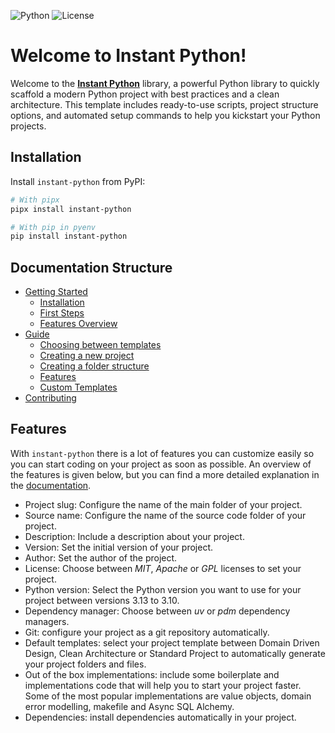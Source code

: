 ![Python](https://img.shields.io/badge/python-3.10%2B-blue?style=for-the-badge&logo=python) ![License](https://img.shields.io/github/license/dimanu-py/instant-python?style=for-the-badge)

# Welcome to Instant Python!

Welcome to the [**Instant Python**](https://github.com/dimanu-py/instant-python-ddd) library, a powerful Python library to quickly
scaffold a modern Python project with best practices and a clean architecture. This template includes ready-to-use scripts, project
structure options, and automated setup commands to help you kickstart your Python projects.

## Installation

Install `instant-python` from PyPI:

```bash
# With pipx
pipx install instant-python
```

```bash
# With pip in pyenv
pip install instant-python
```

## Documentation Structure

- [Getting Started](./getting-started/index.md)
    - [Installation](./getting-started/installation.md)
    - [First Steps](./getting-started/first-steps.md)
    - [Features Overview](./getting-started/features_overview.md)
- [Guide](./guide/index.md)
    - [Choosing between templates](./guide/when-to-use-commands.md)
    - [Creating a new project](./guide/creating-a-project.md)
    - [Creating a folder structure](./guide/folder-structure.md)
    - [Features](./guide/features.md)
    - [Custom Templates](./guide/custom-templates.md)
- [Contributing](./contributing.md)

## Features

With `instant-python` there is a lot of features you can customize easily so you can start coding on your project
as soon as possible. An overview of the features is given below, but you can find a more detailed explanation in the
[documentation](https://dimanu-py.github.io/instant-python/guide/features/).

- Project slug: Configure the name of the main folder of your project.
- Source name: Configure the name of the source code folder of your project.
- Description: Include a description about your project.
- Version: Set the initial version of your project.
- Author: Set the author of the project.
- License: Choose between _MIT_, _Apache_ or _GPL_ licenses to set your project.
- Python version: Select the Python version you want to use for your project between versions 3.13 to 3.10.
- Dependency manager: Choose between _uv_ or _pdm_ dependency managers.
- Git: configure your project as a git repository automatically.
- Default templates: select your project template between Domain Driven Design, Clean Architecture or Standard Project to
  automatically generate your project folders and files.
- Out of the box implementations: include some boilerplate and implementations code that will help you to start your project faster.
  Some of the most popular implementations are value objects, domain error modelling, makefile and Async SQL Alchemy.
- Dependencies: install dependencies automatically in your project.